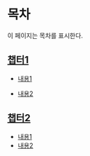 # 목차

이 페이지는 목차를 표시한다.


## [챕터1](/chapter1/README.md)

  * [내용1](chapter1/item1.md)

  * [내용2](chapter1/item2.md)

## [챕터2](/chapter2/README.md)

  * [내용1](chapter2/item1.md)
  * [내용2](chapter2/item2.md)



